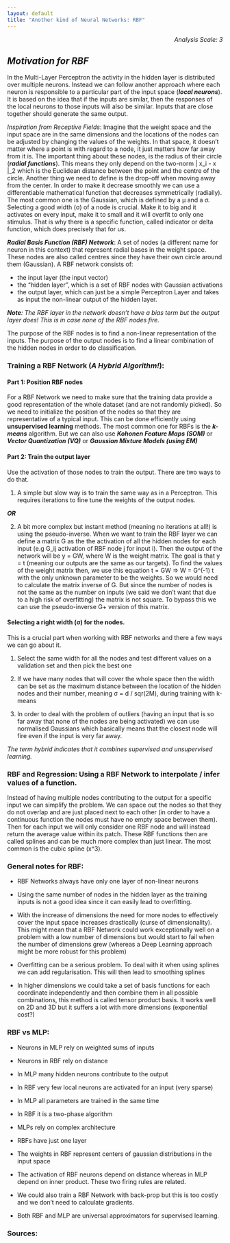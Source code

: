 ```yaml
---
layout: default
title: "Another kind of Neural Networks: RBF"
---
```


<div style="text-align: right"> <i> Analysis Scale: 3 </i> </div>

## _Motivation for RBF_

In the Multi-Layer Perceptron the activity in the hidden layer is distributed over multiple neurons. Instead we can follow another approach where each neuron is responsible to a particular part of the input space (***local neurons***). It is based on the idea that if the inputs are similar, then the responses of the local neurons to those inputs will also be similar. Inputs that are close together should generate the same output.

*Inspiration from Receptive Fields*: Imagine that the weight space and the input space are in the same dimensions and the locations of the nodes can be adjusted by changing the values of the weights. In that space, it doesn’t matter where a point is with regard to a node, it just matters how far away from it is. The important thing about these nodes, is the radius of their circle (***radial functions***). This means they only depend on the two-norm | x_i - x |_2 which is the Euclidean distance between the point and the centre of the circle. Another thing we need to define is the drop-off when moving away from the center. In order to make it decrease smoothly we can use a differentiable mathematical function that decreases symmetrically (radially). The most common one is the Gaussian, which is defined by a μ and a σ. Selecting a good width (σ) of a node is crucial. Make it to big and it activates on every input, make it to small and it will overfit to only one stimulus. That is why there is a specific function, called indicator or delta function, which does precisely that for us.

***Radial Basis Function (RBF) Network***: A set of nodes (a different name for neuron in this context) that represent radial bases in the weight space. These nodes are also called centres since they have their own circle around them (Gaussian). A RBF network consists of:

- the input layer (the input vector)
- the “hidden layer”, which is a set of RBF nodes with Gaussian activations
- the output layer, which can just be a simple Perceptron Layer and takes as input the non-linear output of the hidden layer. 

***Note**: The RBF layer in the network doesn’t have a bias term but the output layer does! This is in case none of the RBF nodes fire.*

The purpose of the RBF nodes is to find a non-linear representation of the inputs.
The purpose of the output nodes is to find a linear combination of the hidden nodes in order to do classification.

### Training a RBF Network (_A Hybrid Algorithm!_):

#### Part 1: Position RBF nodes
 
For a RBF Network we need to make sure that the training data provide a good representation of the whole dataset (and are not randomly picked).
So we need to initialize the position of the nodes so that they are representative of a typical input. This can be done efficiently using **unsupervised learning** methods. The most common one for RBFs is the ***k-means*** algorithm. But we can also use ***Kohonen Feature Maps (SOM)*** or ***Vector Quantization (VQ)*** or ***Gaussian Mixture Models (using EM)***

#### Part 2: Train the output layer

Use the activation of those nodes to train the output. There are two ways to do that.


1. A simple but slow way is to train the same way as in a Perceptron. This requires iterations to fine tune the weights of the output nodes.

***OR***

2. A bit more complex but instant method (meaning no iterations at all!) is using the pseudo-inverse. When we want to train the RBF layer we can define a matrix G as the the activation of all the hidden nodes for each input (e.g G_ij activation of RBF node j for input i). Then the output of the network will be y = GW, where W is the weight matrix. The goal is that y = t (meaning our outputs are the same as our targets). To find the values of the weight matrix then, we use this equation t = GW => W = G^(-1) t with the only unknown parameter to be the weights. So we would need to calculate the matrix inverse of G. But since the number of nodes is not the same as the number on inputs (we said we don’t want that due to a high risk of overfitting) the matrix is not square. To bypass this we can use the pseudo-inverse G+ version of this matrix.

#### Selecting a right width (σ) for the nodes.

This is a crucial part when working with RBF networks and there a few ways we can go about it.

1. Select the same width for all the nodes and test different values on a validation set and then pick the best one

2. If we have many nodes that will cover the whole space then the width can be set as the maximum distance between the location of the hidden nodes and their number, meaning σ = d / sqr(2M), during training with k-means

3. In order to deal with the problem of outliers (having an input that is so far away that none of the nodes are being activated) we can use normalised Gaussians which basically means that the closest node will fire even if the input is very far away.

_The term hybrid indicates that it combines supervised and unsupervised learning._


### RBF and Regression: Using a RBF Network to interpolate / infer values of a function. 

Instead of having multiple nodes contributing to the output for a specific input we can simplify the problem. We can space out the nodes so that they do not overlap and are just placed next to each other (in order to have a continuous function the nodes must have no empty space between them). Then for each input we will only consider one RBF node and will instead return the average value within its patch. These RBF functions then are called splines and can be much more complex than just linear. The most common is the cubic spline (x^3).


### General notes for RBF:

- RBF Networks always have only one layer of non-linear neurons

- Using the same number of nodes in the hidden layer as the training inputs is not a good idea since it can easily lead to overfitting.

- With the increase of dimensions the need for more nodes to effectively cover the input space increases drastically (curse of dimensionality). This might mean that a RBF Network could work exceptionally well on a problem with a low number of dimensions but would start to fail when the number of dimensions grew (whereas a Deep Learning approach might be more robust for this problem)

- Overfitting can be a serious problem. To deal with it when using splines we can add regularisation. This will then lead to smoothing splines

- In higher dimensions we could take a set of basis functions for each coordinate independently and then combine them in all possible combinations, this method is called tensor product basis. It works well on 2D and 3D but it suffers a lot with more dimensions (exponential cost?)

### RBF vs MLP:

- Neurons in MLP rely on weighted sums of inputs

- Neurons in RBF rely on distance

- In MLP many hidden neurons contribute to the output

- In RBF very few local neurons are activated for an input (very sparse)

- In MLP all parameters are trained in the same time

- In RBF it is a two-phase algorithm

- MLPs rely on complex architecture

- RBFs have just one layer

- The weights in RBF represent centers of gaussian distributions in the input space

- The activation of RBF neurons depend on distance whereas in MLP depend on inner product. These two firing rules are related.

- We could also train a RBF Network with back-prop but this is too costly and we don’t need to calculate gradients.

- Both RBF and MLP are universal approximators for supervised learning.


### Sources:

